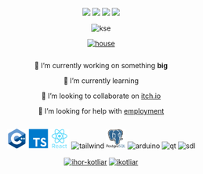 <div>
    <div>
        <p align="center">
            <img src="https://custom-icon-badges.demolab.com/badge/Kyiv-003863?style=for-the-badge&logo=location&logoColor=white"/>
            <img src="https://custom-icon-badges.demolab.com/badge/Zmiiv-003863?style=for-the-badge&logo=home&logoColor=white"/>
            <img src="https://custom-icon-badges.demolab.com/badge/ITBA27-003863?style=for-the-badge&logo=student&logoColor=white"/>
            <img src="https://custom-icon-badges.demolab.com/badge/Windows-003863?logo=windows11&logoColor=fff&style=for-the-badge"/>
        </p>
    </div>
    <div>
        <p align="center">
            <img src="https://res2.weblium.site/res/6433c8961bdf6e000df93805/6433e1dd94d916000c1fecaf_optimized_329.webp"
                 alt="kse" height="20%" width="20%"/>
        </p>
    </div>
    <div>
        <p align="center">
            <a href="#" target="blank">
                <img src="https://i.pinimg.com/736x/92/f2/e4/92f2e4543a80430161528de728dfbccb.jpg" alt="house" height="30%"
                     width="30%"/>
            </a>
        </p>
    </div>
    <div style="text-align: center">
        <div style="display: inline-block; text-align: left">
            <p align="center">🔭 I’m currently working on something <b>big</b></p>
            <p align="center">🌱 I’m currently learning</p>
            <p align="center">👯 I’m looking to collaborate on <a href="https://ihor-kotliar.itch.io/">itch.io</a></p>
            <p align="center">🤔 I’m looking for help with <a href="https://linkedin.com/in/ihor-kotliar">employment</a></p>
        </div>
    </div>
    <div>
        <p align="center">
            <img src="https://raw.githubusercontent.com/devicons/devicon/master/icons/cplusplus/cplusplus-original.svg"
                 alt="cplusplus" width="40" height="40"/>
            <img src="https://raw.githubusercontent.com/devicons/devicon/master/icons/typescript/typescript-original.svg"
                 alt="typescript" width="40" height="40"/>
            <img src="https://raw.githubusercontent.com/devicons/devicon/master/icons/react/react-original-wordmark.svg"
                 alt="react" width="40" height="40"/>
            <img src="https://www.vectorlogo.zone/logos/tailwindcss/tailwindcss-icon.svg" alt="tailwind" width="40"
                 height="40"/>
            <img src="https://raw.githubusercontent.com/devicons/devicon/master/icons/postgresql/postgresql-original-wordmark.svg"
                 alt="postgresql" width="40" height="40"/>
            <img src="https://cdn.worldvectorlogo.com/logos/arduino-1.svg" alt="arduino" width="40" height="40"/>
            <img src="https://upload.wikimedia.org/wikipedia/commons/0/0b/Qt_logo_2016.svg" alt="qt" width="40"
                 height="40"/>
            <img src="https://www.libsdl.org/media/SDL_logo.png" alt="sdl" width="60" height="40"/>
        </p>
    </div>
    <div>
        <p align="center">
            <a href="https://linkedin.com/in/ihor-kotliar" target="blank">
                <img align="center"
                     src="https://raw.githubusercontent.com/rahuldkjain/github-profile-readme-generator/master/src/images/icons/Social/linked-in-alt.svg"
                     alt="ihor-kotliar" height="30" width="40"/></a>
            <a href="https://www.youtube.com/c/ikotliar" target="blank">
                <img align="center"
                     src="https://raw.githubusercontent.com/rahuldkjain/github-profile-readme-generator/master/src/images/icons/Social/youtube.svg"
                     alt="ikotliar" height="30" width="40"/>
            </a>
        </p>
    </div>
</div>
